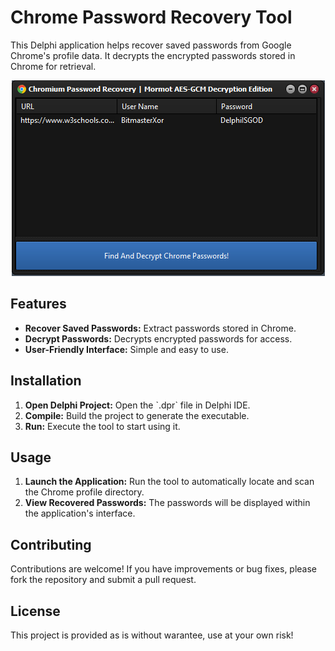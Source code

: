 <h1>Chrome Password Recovery Tool</h1>

<p>This Delphi application helps recover saved passwords from Google Chrome's profile data. It decrypts the encrypted passwords stored in Chrome for retrieval.</p>

<!-- Replace 'Preview.png' with the path to your actual image file -->
<p align="center">
  <img src="Preview.png" alt="Screenshot of the Chrome Password Recovery Tool" style="max-width:100%; height:auto;">
</p>

<h2>Features</h2>
<ul>
  <li><strong>Recover Saved Passwords:</strong> Extract passwords stored in Chrome.</li>
  <li><strong>Decrypt Passwords:</strong> Decrypts encrypted passwords for access.</li>
  <li><strong>User-Friendly Interface:</strong> Simple and easy to use.</li>
</ul>

<h2>Installation</h2>
<ol>
  <li><strong>Open Delphi Project:</strong> Open the `.dpr` file in Delphi IDE.</li>
  <li><strong>Compile:</strong> Build the project to generate the executable.</li>
  <li><strong>Run:</strong> Execute the tool to start using it.</li>
</ol>

<h2>Usage</h2>
<ol>
  <li><strong>Launch the Application:</strong> Run the tool to automatically locate and scan the Chrome profile directory.</li>
  <li><strong>View Recovered Passwords:</strong> The passwords will be displayed within the application's interface.</li>
</ol>

<h2>Contributing</h2>
<p>Contributions are welcome! If you have improvements or bug fixes, please fork the repository and submit a pull request.</p>

<h2>License</h2>
<p>This project is provided as is without warantee, use at your own risk!</p>
